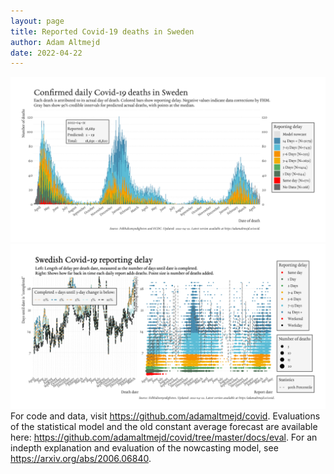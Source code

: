 ```yaml
---
layout: page
title: Reported Covid-19 deaths in Sweden
author: Adam Altmejd
date: 2022-04-22
---
```


![Graph of Swedish Covid-19 deaths with reporting delay.](deaths_lag_sweden_2022-04-22.png "Swedish Covid-19 deaths.")
![Graph of Swedish Covid-19 reporting delay in daily deaths.](lag_trend_sweden_2022-04-22.png "Trend in Swedish Covid-19 mortality reporting delay.")
For code and data, visit <https://github.com/adamaltmejd/covid>.
Evaluations of the statistical model and the old constant average forecast are available here: <https://github.com/adamaltmejd/covid/tree/master/docs/eval>.
For an indepth explanation and evaluation of the nowcasting model, see <https://arxiv.org/abs/2006.06840>.
